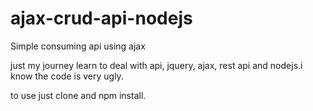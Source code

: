 # ajax-crud-api-nodejs

Simple consuming api using ajax 

just my journey learn to deal with api, jquery, ajax, rest api and nodejs.i know the code is very ugly.

to use just clone and npm install.
